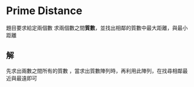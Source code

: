 # Prime Distance 
題目要求給定兩個數 求兩個數之間**質數**，並找出相鄰的質數中最大距離，與最小距離

## 解 

先求出兩數之間所有的質數 ，當求出質數陣列時，再利用此陣列，在找尋相鄰最近與最遠即可